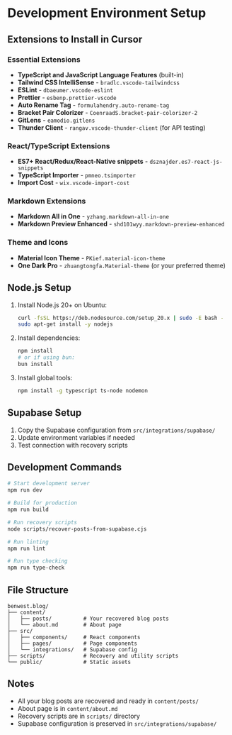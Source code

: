 # Development Environment Setup

## Extensions to Install in Cursor

### Essential Extensions
- **TypeScript and JavaScript Language Features** (built-in)
- **Tailwind CSS IntelliSense** - `bradlc.vscode-tailwindcss`
- **ESLint** - `dbaeumer.vscode-eslint`
- **Prettier** - `esbenp.prettier-vscode`
- **Auto Rename Tag** - `formulahendry.auto-rename-tag`
- **Bracket Pair Colorizer** - `CoenraadS.bracket-pair-colorizer-2`
- **GitLens** - `eamodio.gitlens`
- **Thunder Client** - `rangav.vscode-thunder-client` (for API testing)

### React/TypeScript Extensions
- **ES7+ React/Redux/React-Native snippets** - `dsznajder.es7-react-js-snippets`
- **TypeScript Importer** - `pmneo.tsimporter`
- **Import Cost** - `wix.vscode-import-cost`

### Markdown Extensions
- **Markdown All in One** - `yzhang.markdown-all-in-one`
- **Markdown Preview Enhanced** - `shd101wyy.markdown-preview-enhanced`

### Theme and Icons
- **Material Icon Theme** - `PKief.material-icon-theme`
- **One Dark Pro** - `zhuangtongfa.Material-theme` (or your preferred theme)

## Node.js Setup

1. Install Node.js 20+ on Ubuntu:
   ```bash
   curl -fsSL https://deb.nodesource.com/setup_20.x | sudo -E bash -
   sudo apt-get install -y nodejs
   ```

2. Install dependencies:
   ```bash
   npm install
   # or if using bun:
   bun install
   ```

3. Install global tools:
   ```bash
   npm install -g typescript ts-node nodemon
   ```

## Supabase Setup

1. Copy the Supabase configuration from `src/integrations/supabase/`
2. Update environment variables if needed
3. Test connection with recovery scripts

## Development Commands

```bash
# Start development server
npm run dev

# Build for production
npm run build

# Run recovery scripts
node scripts/recover-posts-from-supabase.cjs

# Run linting
npm run lint

# Run type checking
npm run type-check
```

## File Structure

```
benwest.blog/
├── content/
│   ├── posts/          # Your recovered blog posts
│   └── about.md        # About page
├── src/
│   ├── components/     # React components
│   ├── pages/          # Page components
│   └── integrations/   # Supabase config
├── scripts/            # Recovery and utility scripts
└── public/             # Static assets
```

## Notes

- All your blog posts are recovered and ready in `content/posts/`
- About page is in `content/about.md`
- Recovery scripts are in `scripts/` directory
- Supabase configuration is preserved in `src/integrations/supabase/`
